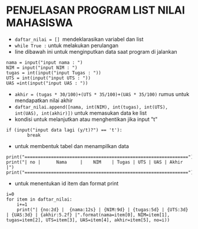 # PENJELASAN PROGRAM LIST NILAI MAHASISWA
* ```daftar_nilai = [] ```mendeklarasikan variabel dan list
* ``` while True : ``` untuk melakukan perulangan 
* line dibawah ini untuk menginputkan data saat program di jalankan
```
nama = input("input nama : ")
NIM = input("input NIM : ")
tugas = int(input("input Tugas : "))
UTS = int(input("input UTS : "))
UAS =int(input("input UAS : "))
```
* ``` akhir = (tugas * 30/100)+(UTS * 35/100)+(UAS * 35/100) ``` rumus untuk mendapatkan nilai akhir
* ``` daftar_nilai.append([nama, int(NIM), int(tugas), int(UTS), int(UAS), int(akhir)]) ``` untuk memasukan data ke list
* kondisi untuk melanjutkan atau menghentikan jika input "t"
```
if (input("input data lagi (y/t)?") == 't'):
        break
```
* untuk membentuk tabel dan menampilkan data
```
print("==============================================================")
print("| no |      Nama     |    NIM    | Tugas | UTS | UAS | Akhir |")
print("==============================================================")
```
* untuk menentukan id item dan format print
```
i=0
for item in daftar_nilai:
    i+=1
    print("| {no:2d} |  {nama:12s} | {NIM:9d} | {tugas:5d} | {UTS:3d} | {UAS:3d} | {akhir:5.2f} |".format(nama=item[0], NIM=item[1], tugas=item[2], UTS=item[3], UAS=item[4], akhir=item[5], no=i))
```